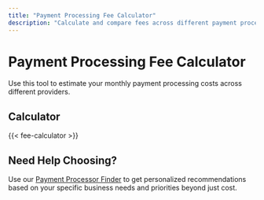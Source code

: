 ```yaml
---
title: "Payment Processing Fee Calculator"
description: "Calculate and compare fees across different payment processors"
---
```


# Payment Processing Fee Calculator

Use this tool to estimate your monthly payment processing costs across different providers.

## Calculator

{{< fee-calculator >}}

## Need Help Choosing?

Use our [Payment Processor Finder](/) to get personalized recommendations based on your specific business needs and priorities beyond just cost.